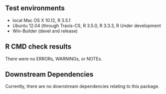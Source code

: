 ## Test environments
* local Mac OS X 10.12, R 3.5.1
* Ubuntu 12.04 (through Travis-CI), R 3.5.0, R 3.3.3, R Under development
* Win-Builder (devel and release)

## R CMD check results
There were no ERRORs, WARNINGs, or NOTEs.

## Downstream Dependencies
Currently, there are no downstream dependencies relating to this package.

